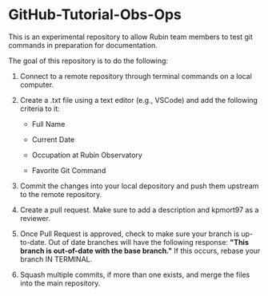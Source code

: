 # GitHub-Tutorial-Obs-Ops
This is an experimental repository to allow Rubin team members to test git commands in preparation for documentation.

The goal of this repository is to do the following:

1. Connect to a remote repository through terminal commands on a local computer.

2. Create a .txt file using a text editor (e.g., VSCode) and add the following criteria to it:

    -  Full Name
    
    -  Current Date
    
    -  Occupation at Rubin Observatory
    
    -  Favorite Git Command
    
3. Commit the changes into your local depository and push them upstream to the remote repository.

4. Create a pull request. Make sure to add a description and kpmort97 as a reviewer.

5. Once Pull Request is approved, check to make sure your branch is up-to-date. Out of date branches will have the following response: __"This branch is out-of-date with the base branch."__ If this occurs, rebase your branch IN TERMINAL.

6. Squash multiple commits, if more than one exists, and merge the files into the main repository.
